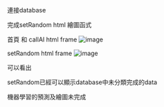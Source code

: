 連接database

完成setRandom html 繪圖函式


首頁 和 callAI html frame
![image](https://user-images.githubusercontent.com/82390844/174347698-62214915-2163-434d-8a77-25e7d88956f9.png)


setRandom html frame
![image](https://user-images.githubusercontent.com/82390844/174347749-9ed456dc-7fb9-4ba2-b4f2-12b7db55b937.png)


可以看出

setRandom已經可以顯示database中未分類完成的data

機器學習的預測及繪圖未完成
